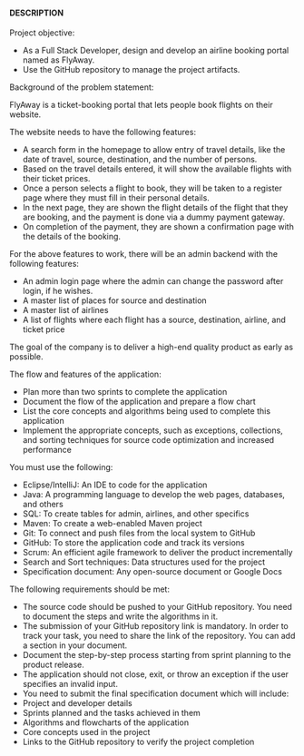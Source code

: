 #### DESCRIPTION

Project objective: 

* As a Full Stack Developer, design and develop an airline booking portal named as FlyAway. 
* Use the GitHub repository to manage the project artifacts. 

 

Background of the problem statement:

FlyAway is a ticket-booking portal that lets people book flights on their website.

 

The website needs to have the following features:

* A search form in the homepage to allow entry of travel details, like the date of travel, source, destination, and the number of persons.
* Based on the travel details entered, it will show the available flights with their ticket prices.
* Once a person selects a flight to book, they will be taken to a register page where they must fill in their personal details. 
* In the next page, they are shown the flight details of the flight that they are booking, and the payment is done via a dummy payment gateway. 
* On completion of the payment, they are shown a confirmation page with the details of the booking.   
 

For the above features to work, there will be an admin backend with the following features:

* An admin login page where the admin can change the password after login, if he wishes.
* A master list of places for source and destination
* A master list of airlines
* A list of flights where each flight has a source, destination, airline, and ticket price
     
The goal of the company is to deliver a high-end quality product as early as possible. 
 

The flow and features of the application:

* Plan more than two sprints to complete the application
* Document the flow of the application and prepare a flow chart 
* List the core concepts and algorithms being used to complete this application
* Implement the appropriate concepts, such as exceptions, collections, and sorting techniques for source code optimization and increased performance 

 

You must use the following:

* Eclipse/IntelliJ: An IDE to code for the application 
* Java: A programming language to develop the web pages, databases, and others
* SQL: To create tables for admin, airlines, and other specifics
* Maven: To create a web-enabled Maven project
* Git: To connect and push files from the local system to GitHub 
* GitHub: To store the application code and track its versions 
* Scrum: An efficient agile framework to deliver the product incrementally 
* Search and Sort techniques: Data structures used for the project 
* Specification document: Any open-source document or Google Docs 

 

The following requirements should be met:

* The source code should be pushed to your GitHub repository. You need to document the steps and write the algorithms in it.
* The submission of your GitHub repository link is mandatory. In order to track your task, you need to share the link of the repository. You can add a section in your document. 
* Document the step-by-step process starting from sprint planning to the product release. 
* The application should not close, exit, or throw an exception if the user specifies an invalid input.
* You need to submit the final specification document which will include: 
* Project and developer details 
* Sprints planned and the tasks achieved in them 
* Algorithms and flowcharts of the application 
* Core concepts used in the project 
* Links to the GitHub repository to verify the project completion 
